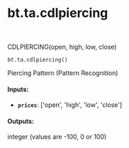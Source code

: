 <div itemscope itemtype="http://developers.google.com/ReferenceObject">
<meta itemprop="name" content="bt.ta.cdlpiercing" />
<meta itemprop="path" content="Stable" />
</div>

# bt.ta.cdlpiercing

<!-- Insert buttons and diff -->

<table class="tfo-notebook-buttons tfo-api nocontent" align="left">

</table>



CDLPIERCING(open, high, low, close)

<pre class="devsite-click-to-copy prettyprint lang-py tfo-signature-link">
<code>bt.ta.cdlpiercing()
</code></pre>



<!-- Placeholder for "Used in" -->

Piercing Pattern (Pattern Recognition)

#### Inputs:


* <b>`prices`</b>: ['open', 'high', 'low', 'close']


#### Outputs:

integer (values are -100, 0 or 100)
